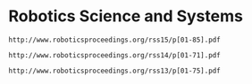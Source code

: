 # Robotics Science and Systems

```
http://www.roboticsproceedings.org/rss15/p[01-85].pdf

http://www.roboticsproceedings.org/rss14/p[01-71].pdf

http://www.roboticsproceedings.org/rss13/p[01-75].pdf
```

